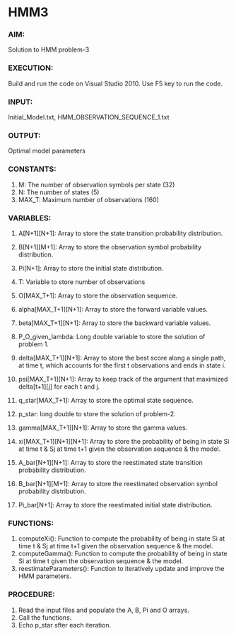 # HMM3
### AIM: 
Solution to HMM problem-3
### EXECUTION: 
Build and run the code on Visual Studio 2010. Use F5 key to run the code.

### INPUT: 
Initial_Model.txt, HMM_OBSERVATION_SEQUENCE_1.txt
### OUTPUT: 
Optimal model parameters

### CONSTANTS:
1. M: The number of observation symbols per state (32)
2. N: The number of states (5)
3. MAX_T: Maximum number of observations (160)

### VARIABLES:
1. A[N+1][N+1]: Array to store the state transition probability distribution.
2. B[N+1][M+1]: Array to store the observation symbol probability distribution.
3. Pi[N+1]: Array to store the initial state distribution.
4. T: Variable to store number of observations
5. O[MAX_T+1]: Array to store the observation sequence.

6. alpha[MAX_T+1][N+1]: Array to store the forward variable values.
7. beta[MAX_T+1][N+1]: Array to store the backward variable values.
8. P_O_given_lambda: Long double variable to store the solution of problem 1.

9. delta[MAX_T+1][N+1]: Array to store the best score along a single path, at time t, which accounts for the first t observations and ends in state i.
10. psi[MAX_T+1][N+1]: Array to keep track of the argument that maximized delta[t+1][j] for each t and j.
11. q_star[MAX_T+1]: Array to store the optimal state sequence.
12. p_star: long double to store the solution of problem-2.

13. gamma[MAX_T+1][N+1]: Array to store the gamma values.
14. xi[MAX_T+1][N+1][N+1]: Array to store the probability of being in state Si at time t & Sj at time t+1 given the observation sequence & the model.
15. A_bar[N+1][N+1]: Array to store the reestimated state transition probability distribution.
16. B_bar[N+1][M+1]: Array to store the reestimated observation symbol probability distribution.
17. Pi_bar[N+1]: Array to store the reestimated initial state distribution.

### FUNCTIONS:
1. computeXi():
	Function to compute the probability of being in state Si at time t & Sj at time t+1 given the observation sequence & the model.
2. computeGamma():
	Function to compute the probability of being in state Si at time t given the observation sequence & the model.
3. reestimateParameters():
	Function to iteratively update and improve the HMM parameters.

### PROCEDURE:
1. Read the input files and populate the A, B, Pi and O arrays.
2. Call the functions.
3. Echo p_star sfter each iteration.
